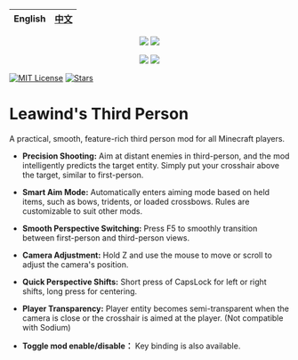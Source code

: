 <div align=center>

| English | [中文](./README-ZH.md) |
| ------- | ---------------------- |

[![](https://img.shields.io/curseforge/dt/930880?style=flat&logo=curseforge&color=F1643%5E&cacheSeconds=3600&label=Downloads)](https://www.curseforge.com/minecraft/mc-mods/leawind-third-person)
[![](https://img.shields.io/modrinth/dt/S3D3QF0M?style=flat&logo=modrinth&color=17B85A&cacheSeconds=3600&label=Downloads)](https://modrinth.com/mod/leawind-third-person)

[![](https://img.shields.io/github/last-commit/LEAWIND/Third-Person?logo=github)](https://github.com/LEAWIND/Third-Person)
[![](https://img.shields.io/github/deployments/LEAWIND/Third-Person/github-pages?style=flat&logo=github&label=Documentation&cacheSeconds=900)](https://leawind.github.io/Third-Person/en-US/?autolang)

</div>

[![MIT License](https://img.shields.io/badge/license-MIT-blue.svg)](https://github.com/LEAWIND/Third-Person?tab=MIT-1-ov-file)
[![Stars](https://img.shields.io/github/stars/LEAWIND/Third-Person?style=flat&logo=github&color=daaa3f)](https://github.com/LEAWIND/Third-Person)

# Leawind's Third Person

A practical, smooth, feature-rich third person mod for all Minecraft players.

* **Precision Shooting:** Aim at distant enemies in third-person, and the mod intelligently predicts the target entity. Simply put your crosshair above the target, similar to first-person.

* **Smart Aim Mode:** Automatically enters aiming mode based on held items, such as bows, tridents, or loaded crossbows. Rules are customizable to suit other mods.

* **Smooth Perspective Switching:** Press F5 to smoothly transition between first-person and third-person views.

* **Camera Adjustment:** Hold Z and use the mouse to move or scroll to adjust the camera's position.

* **Quick Perspective Shifts:** Short press of CapsLock for left or right shifts, long press for centering.

* **Player Transparency:** Player entity becomes semi-transparent when the camera is close or the crosshair is aimed at the player. (Not compatible with Sodium)

* **Toggle mod enable/disable：** Key binding is also available.
